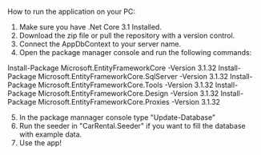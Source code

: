 How to run the application on your PC:

1. Make sure you have .Net Core 3.1 Installed.
2. Download the zip file or pull the repository with a version control.
3. Connect the AppDbContext to your server name.
4. Open the package manager console and run the following commands:

Install-Package Microsoft.EntityFrameworkCore -Version 3.1.32 
Install-Package Microsoft.EntityFrameworkCore.SqlServer -Version 3.1.32 
Install-Package Microsoft.EntityFrameworkCore.Tools -Version 3.1.32 
Install-Package Microsoft.EntityFrameworkCore.Design -Version 3.1.32 
Install-Package Microsoft.EntityFrameworkCore.Proxies -Version 3.1.32

5. In the package mannager console type "Update-Database"
6. Run the seeder in "CarRental.Seeder" if you want to fill the database with example data.
7. Use the app!
